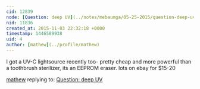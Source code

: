 ```yaml
---
cid: 12839
node: [Question: deep UV](../notes/mebaumga/05-25-2015/question-deep-uv)
nid: 11836
created_at: 2015-11-03 22:32:18 +0000
timestamp: 1446589938
uid: 4
author: [mathew](../profile/mathew)
---
```


I got a UV-C lightsource recently too- pretty cheap and more powerful than a toothbrush sterilizer, its an EEPROM eraser.  lots on ebay for $15-20


[mathew](../profile/mathew) replying to: [Question: deep UV](../notes/mebaumga/05-25-2015/question-deep-uv)


